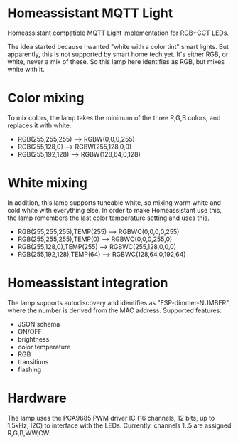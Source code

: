 # Homeassistant MQTT Light
Homeassistant compatible MQTT Light implementation for RGB+CCT LEDs.

The idea started because I wanted "white with a color tint" smart lights. But apparently, this is not supported by smart home tech yet. It's either RGB, or white, never a mix of these. So this lamp here identifies as RGB, but mixes white with it.

# Color mixing
To mix colors, the lamp takes the minimum of the three R,G,B colors, and replaces it with white.
* RGB(255,255,255) --> RGBW(0,0,0,255)
* RGB(255,128,0) --> RGBW(255,128,0,0)
* RGB(255,192,128) --> RGBW(128,64,0,128)

# White mixing
In addition, this lamp supports tuneable white, so mixing warm white and cold white with everything else. In order to make Homeassistant use this, the lamp remembers the last color temperature setting and uses this.
* RGB(255,255,255),TEMP(255) --> RGBWC(0,0,0,0,255)
* RGB(255,255,255),TEMP(0) --> RGBWC(0,0,0,255,0)
* RGB(255,128,0),TEMP(255) --> RGBWC(255,128,0,0,0)
* RGB(255,192,128),TEMP(64) --> RGBWC(128,64,0,192,64)

# Homeassistant integration
The lamp supports autodiscovery and identifies as "ESP-dimmer-NUMBER", where the number is derived from the MAC address. Supported features:
* JSON schema
* ON/OFF
* brightness
* color temperature
* RGB
* transitions
* flashing

# Hardware
The lamp uses the PCA9685 PWM driver IC (16 channels, 12 bits, up to 1.5kHz, I2C) to interface with the LEDs. Currently, channels 1..5 are assigned R,G,B,WW,CW.
